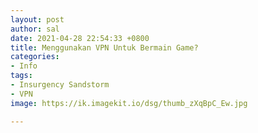 ```yaml
---
layout: post
author: sal
date: 2021-04-28 22:54:33 +0800
title: Menggunakan VPN Untuk Bermain Game?
categories:
- Info
tags:
- Insurgency Sandstorm
- VPN
image: https://ik.imagekit.io/dsg/thumb_zXqBpC_Ew.jpg

---
```

